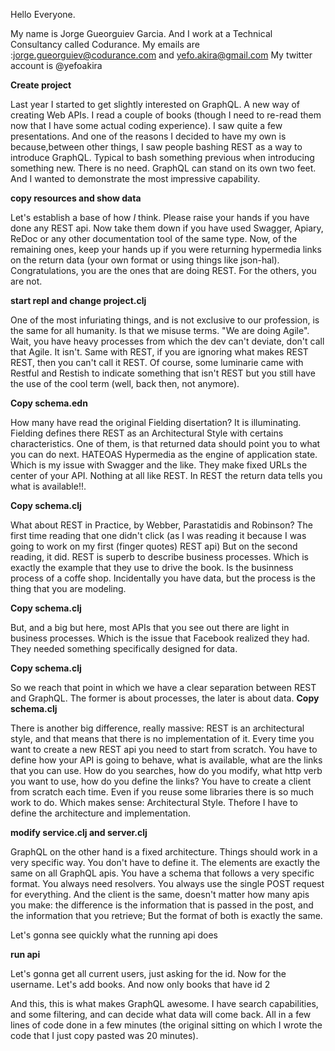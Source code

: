 Hello Everyone.

My name is Jorge Gueorguiev Garcia. And I work at a Technical Consultancy called Codurance. My emails are :jorge.gueorguiev@codurance.com and yefo.akira@gmail.com My twitter account is @yefoakira

**Create project**

Last year I started to get slightly interested on GraphQL. A new way of creating Web APIs. I read a couple of books (though I need to re-read them now that I have some actual coding experience). I saw quite a few presentations. And one of the reasons I decided to have my own is because,between other things, I saw people bashing REST as a way to introduce GraphQL. Typical to bash something previous when introducing something new. There is no need. GraphQL can stand on its own two feet. And I wanted to demonstrate the most impressive capability.

**copy resources and show data**

Let's establish a base of how *I* think. Please raise your hands if you have done any REST api. Now take them down if you have used Swagger, Apiary, ReDoc or any other documentation tool of the same type. Now, of the remaining ones, keep your hands up if you were returning hypermedia links on the return data (your own format or using things like json-hal). Congratulations, you are the ones that are doing REST. For the others, you are not.

**start repl and change project.clj**

One of the most infuriating things, and is not exclusive to our profession, is the same for all humanity. Is that we misuse terms. "We are doing Agile". Wait, you have heavy processes from which the dev can't deviate, don't call that Agile. It isn't. Same with REST, if you are ignoring what makes REST REST, then you can't call it REST. Of course, some luminarie came with Restful and Restish to indicate something that isn't REST but you still have the use of the cool term (well, back then, not anymore).

**Copy schema.edn**

How many have read the original Fielding disertation? It is illuminating. Fielding defines there REST as an Architectural Style with certains characteristics. One of them, is that returned data should point you to what you can do next. HATEOAS Hypermedia as the engine of application state.  Which is my issue with Swagger and the like. They make fixed URLs the center of your API. Nothing at all like REST. In REST the return data tells you what is available!!.

**Copy schema.clj**

What about REST in Practice, by Webber, Parastatidis and Robinson? The first time reading that one didn't click (as I was reading it because I was going to work on my first (finger quotes) REST api) But on the second reading, it did. REST is superb to describe business processes. Which is exactly the example that they use to drive the book. Is the businness process of a coffe shop. Incidentally you have data, but the process is the thing that you are modeling.

**Copy schema.clj**

But, and a big but here, most APIs that you see out there are light in business processes. Which is the issue that Facebook realized they had. They needed something specifically designed for data.

**Copy schema.clj**

So we reach that point in which we have a clear separation between REST and GraphQL. The former is about processes, the later is about data.
**Copy schema.clj**

There is another big difference, really massive: REST is an architectural style, and that means that there is no implementation of it. Every time you want to create a new REST api you need to start from scratch. You have to define how your API is going to behave, what is available, what are the links that you can use. How do you searches, how do you modify, what http verb you want to use, how do you define the links? You have to create a client from scratch each time. Even if you reuse some libraries there is so much work to do. Which makes sense: Architectural Style. Thefore I have to define the architecture and implementation.

**modify service.clj and server.clj**

GraphQL on the other hand is a fixed architecture. Things should work in a very specific way. You don't have to define it. The elements are exactly the same on all GraphQL apis. You have a schema that follows a very specific format. You always need resolvers. You always use the single POST request for everything. And the client is the same, doesn't matter how many apis you make: the difference is the information that is passed in the post, and the information that you retrieve; But the format of both is exactly the same.

Let's gonna see quickly what the running api does

**run api**

Let's gonna get all current users, just asking for the id. Now for the username. Let's add books. And now only books that have id 2

And this, this is what makes GraphQL awesome. I  have search capabilities, and some filtering, and can decide what data will come back. All in a few lines of code done in a few minutes (the original sitting on which I wrote the code that I just copy pasted was 20 minutes).
